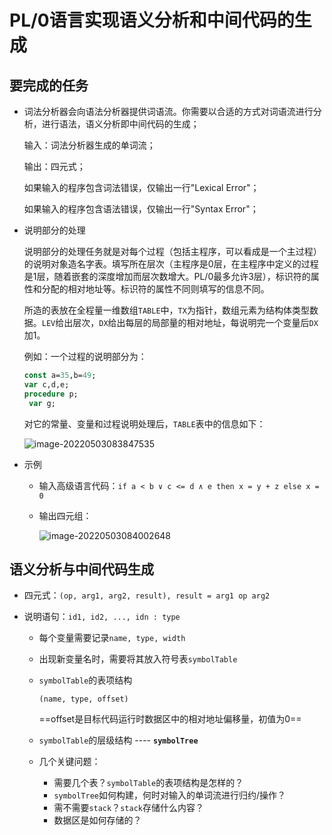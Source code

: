 # PL/0语言实现语义分析和中间代码的生成

## 要完成的任务

* 词法分析器会向语法分析器提供词语流。你需要以合适的方式对词语流进行分析，进行语法，语义分析即中间代码的生成；

  输入：词法分析器生成的单词流；

  输出：四元式；

  如果输入的程序包含词法错误，仅输出一行"Lexical Error"；

  如果输入的程序包含语法错误，仅输出一行"Syntax Error"；

* 说明部分的处理

  说明部分的处理任务就是对每个过程（包括主程序，可以看成是一个主过程）的说明对象造名字表。填写所在层次（主程序是0层，在主程序中定义的过程是1层，随着嵌套的深度增加而层次数增大。PL/0最多允许3层），标识符的属性和分配的相对地址等。标识符的属性不同则填写的信息不同。

  所造的表放在全程量一维数组`TABLE`中，`TX`为指针，数组元素为结构体类型数据。`LEV`给出层次，`DX`给出每层的局部量的相对地址，每说明完一个变量后`DX`加1。

  例如：一个过程的说明部分为：

   ```pascal
   const a=35,b=49;
   var c,d,e;
   procedure p;
   	var g;
   ```

  对它的常量、变量和过程说明处理后，`TABLE`表中的信息如下：

  ![image-20220503083847535](https://cdn.jsdelivr.net/gh/cliche9/PicBeds/images/2022-05-03%2008-38-48%20image-20220503083847535.png)

* 示例

  * 输入高级语言代码：`if a < b ∨ c <= d ∧ e then x = y + z else x = 0`

  * 输出四元组：

    ![image-20220503084002648](https://cdn.jsdelivr.net/gh/cliche9/PicBeds/images/2022-05-03%2008-40-03%20image-20220503084002648.png)

## 语义分析与中间代码生成

* 四元式：`(op, arg1, arg2, result), result = arg1 op arg2`

* 说明语句：`id1, id2, ..., idn : type`

  * 每个变量需要记录`name, type, width`

  * 出现新变量名时，需要将其放入符号表`symbolTable`

  * `symbolTable`的表项结构

    `(name, type, offset)`

    ==offset是目标代码运行时数据区中的相对地址偏移量，初值为0==

  * `symbolTable`的层级结构 ---- **`symbolTree`**

  * 几个关键问题：

    * 需要几个表？`symbolTable`的表项结构是怎样的？
    * `symbolTree`如何构建，何时对输入的单词流进行归约/操作？
    * 需不需要`stack`？`stack`存储什么内容？
    * 数据区是如何存储的？





